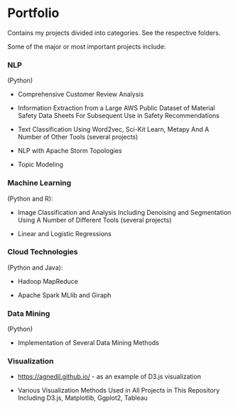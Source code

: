 # Portfolio

Contains my projects divided into categories. See the respective folders.

Some of the major or most important projects include:

### NLP
(Python)

* Comprehensive Customer Review Analysis

* Information Extraction from a Large AWS Public Dataset of Material Safety Data Sheets For Subsequent Use in Safety Recommendations

* Text Classification Using Word2vec, Sci-Kit Learn, Metapy And A Number of Other Tools (several projects)

* NLP with Apache Storm Topologies

* Topic Modeling

### Machine Learning
(Python and R):

* Image Classification and Analysis Including Denoising and Segmentation Using A Number of Different Tools (several projects)

* Linear and Logistic Regressions

### Cloud Technologies
(Python and Java):

* Hadoop MapReduce

* Apache Spark MLlib and Giraph

### Data Mining
(Python)

* Implementation of Several Data Mining Methods

### Visualization
* https://agnedil.github.io/ - as an example of D3.js visualization

* Various Visualization Methods Used in All Projects in This Repository Including D3.js, Matplotlib, Ggplot2, Tableau 
